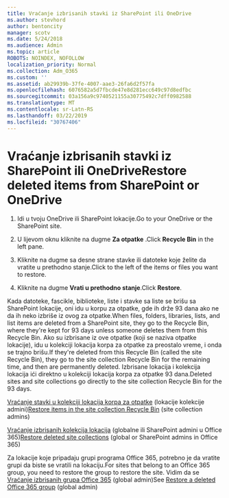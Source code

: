 ```yaml
---
title: Vraćanje izbrisanih stavki iz SharePoint ili OneDrive
ms.author: stevhord
author: bentoncity
manager: scotv
ms.date: 5/24/2018
ms.audience: Admin
ms.topic: article
ROBOTS: NOINDEX, NOFOLLOW
localization_priority: Normal
ms.collection: Adm_O365
ms.custom: ''
ms.assetid: ab29939b-37fe-4007-aae3-26fa6d2f57fa
ms.openlocfilehash: 6076582a5d7fbcde47e8d281ecc649c97d8edfbc
ms.sourcegitcommit: 03a156a9c9740521155a30775492c7dff0982588
ms.translationtype: MT
ms.contentlocale: sr-Latn-RS
ms.lasthandoff: 03/22/2019
ms.locfileid: "30767406"
---
```

# <a name="restore-deleted-items-from-sharepoint-or-onedrive"></a><span data-ttu-id="13141-102">Vraćanje izbrisanih stavki iz SharePoint ili OneDrive</span><span class="sxs-lookup"><span data-stu-id="13141-102">Restore deleted items from SharePoint or OneDrive</span></span>

1. <span data-ttu-id="13141-103">Idi u tvoju OneDrive ili SharePoint lokacije.</span><span class="sxs-lookup"><span data-stu-id="13141-103">Go to your OneDrive or the SharePoint site.</span></span>
    
2. <span data-ttu-id="13141-104">U lijevom oknu kliknite na dugme **Za otpatke** .</span><span class="sxs-lookup"><span data-stu-id="13141-104">Click **Recycle Bin** in the left pane.</span></span> 
    
3. <span data-ttu-id="13141-105">Kliknite na dugme sa desne strane stavke ili datoteke koje želite da vratite u prethodno stanje.</span><span class="sxs-lookup"><span data-stu-id="13141-105">Click to the left of the items or files you want to restore.</span></span>
    
4. <span data-ttu-id="13141-106">Kliknite na dugme **Vrati u prethodno stanje**.</span><span class="sxs-lookup"><span data-stu-id="13141-106">Click **Restore**.</span></span> 
    
<span data-ttu-id="13141-107">Kada datoteke, fascikle, biblioteke, liste i stavke sa liste se brišu sa SharePoint lokacije, oni idu u korpu za otpatke, gde ih drže 93 dana ako ne da ih neko izbriše iz ovog za otpatke.</span><span class="sxs-lookup"><span data-stu-id="13141-107">When files, folders, libraries, lists, and list items are deleted from a SharePoint site, they go to the Recycle Bin, where they're kept for 93 days unless someone deletes them from this Recycle Bin.</span></span> <span data-ttu-id="13141-108">Ako su izbrisane iz ove otpatke (koji se naziva otpatke lokacije), idu u kolekciji lokacija korpa za otpatke za preostalo vreme, i onda se trajno brišu.</span><span class="sxs-lookup"><span data-stu-id="13141-108">If they're deleted from this Recycle Bin (called the site Recycle Bin), they go to the site collection Recycle Bin for the remaining time, and then are permanently deleted.</span></span> <span data-ttu-id="13141-109">Izbrisane lokacija i kolekcija lokacija ići direktno u kolekciji lokacija korpa za otpatke 93 dana.</span><span class="sxs-lookup"><span data-stu-id="13141-109">Deleted sites and site collections go directly to the site collection Recycle Bin for the 93 days.</span></span>
  
<span data-ttu-id="13141-110">[Vraćanje stavki u kolekciji lokacija korpa za otpatke](https://go.microsoft.com/fwlink/?linkid=867800) (lokacije kolekcije admini)</span><span class="sxs-lookup"><span data-stu-id="13141-110">[Restore items in the site collection Recycle Bin](https://go.microsoft.com/fwlink/?linkid=867800) (site collection admins)</span></span> 
  
<span data-ttu-id="13141-111">[Vraćanje izbrisanih kolekcija lokacija](https://go.microsoft.com/fwlink/?linkid=867660) (globalne ili SharePoint admini u Office 365)</span><span class="sxs-lookup"><span data-stu-id="13141-111">[Restore deleted site collections](https://go.microsoft.com/fwlink/?linkid=867660) (global or SharePoint admins in Office 365)</span></span> 
  
<span data-ttu-id="13141-112">Za lokacije koje pripadaju grupi programa Office 365, potrebno je da vratite grupi da biste se vratili na lokaciju.</span><span class="sxs-lookup"><span data-stu-id="13141-112">For sites that belong to an Office 365 group, you need to restore the group to restore the site.</span></span> <span data-ttu-id="13141-113">Vidim da se [Vraćanje izbrisanih grupa Office 365](https://go.microsoft.com/fwlink/?linkid=867802) (global admin)</span><span class="sxs-lookup"><span data-stu-id="13141-113">See [Restore a deleted Office 365 group](https://go.microsoft.com/fwlink/?linkid=867802) (global admin)</span></span> 
  


